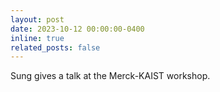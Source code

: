 ```yaml
---
layout: post
date: 2023-10-12 00:00:00-0400
inline: true
related_posts: false
---
```


Sung gives a talk at the Merck-KAIST workshop.
